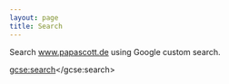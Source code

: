 ```yaml
---
layout: page
title: Search
---
```

Search www.papascott.de using Google custom search.

<script>
  (function() {
    var cx = '011916326726869206188:5coruiwx_6s';
    var gcse = document.createElement('script');
    gcse.type = 'text/javascript';
    gcse.async = true;
    gcse.src = 'https://cse.google.com/cse.js?cx=' + cx;
    var s = document.getElementsByTagName('script')[0];
    s.parentNode.insertBefore(gcse, s);
  })();
</script>
<gcse:search></gcse:search>
